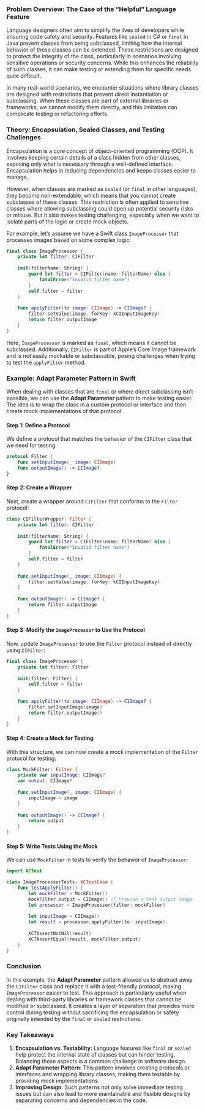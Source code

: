 ### Problem Overview: The Case of the “Helpful” Language Feature

Language designers often aim to simplify the lives of developers while ensuring code safety and security. Features like `sealed` in C# or `final` in Java prevent classes from being subclassed, limiting how the internal behavior of these classes can be extended. These restrictions are designed to protect the integrity of the class, particularly in scenarios involving sensitive operations or security concerns. While this enhances the reliability of such classes, it can make testing or extending them for specific needs quite difficult.

In many real-world scenarios, we encounter situations where library classes are designed with restrictions that prevent direct instantiation or subclassing. When these classes are part of external libraries or frameworks, we cannot modify them directly, and this limitation can complicate testing or refactoring efforts.

### Theory: Encapsulation, Sealed Classes, and Testing Challenges

Encapsulation is a core concept of object-oriented programming (OOP). It involves keeping certain details of a class hidden from other classes, exposing only what is necessary through a well-defined interface. Encapsulation helps in reducing dependencies and keeps classes easier to manage.

However, when classes are marked as `sealed` (or `final` in other languages), they become non-extendable, which means that you cannot create subclasses of these classes. This restriction is often applied to sensitive classes where allowing subclassing could open up potential security risks or misuse. But it also makes testing challenging, especially when we want to isolate parts of the logic or create mock objects.

For example, let’s assume we have a Swift class `ImageProcessor` that processes images based on some complex logic:

```swift
final class ImageProcessor {
    private let filter: CIFilter
    
    init(filterName: String) {
        guard let filter = CIFilter(name: filterName) else {
            fatalError("Invalid filter name")
        }
        self.filter = filter
    }
    
    func applyFilter(to image: CIImage) -> CIImage? {
        filter.setValue(image, forKey: kCIInputImageKey)
        return filter.outputImage
    }
}
```

Here, `ImageProcessor` is marked as `final`, which means it cannot be subclassed. Additionally, `CIFilter` is part of Apple’s Core Image framework and is not easily mockable or subclassable, posing challenges when trying to test the `applyFilter` method.

### Example: Adapt Parameter Pattern in Swift

When dealing with classes that are `final` or where direct subclassing isn’t possible, we can use the **Adapt Parameter** pattern to make testing easier. The idea is to wrap the class in a custom protocol or interface and then create mock implementations of that protocol.

#### Step 1: Define a Protocol

We define a protocol that matches the behavior of the `CIFilter` class that we need for testing:

```swift
protocol Filter {
    func setInputImage(_ image: CIImage)
    func outputImage() -> CIImage?
}
```

#### Step 2: Create a Wrapper

Next, create a wrapper around `CIFilter` that conforms to the `Filter` protocol:

```swift
class CIFilterWrapper: Filter {
    private let filter: CIFilter
    
    init(filterName: String) {
        guard let filter = CIFilter(name: filterName) else {
            fatalError("Invalid filter name")
        }
        self.filter = filter
    }
    
    func setInputImage(_ image: CIImage) {
        filter.setValue(image, forKey: kCIInputImageKey)
    }
    
    func outputImage() -> CIImage? {
        return filter.outputImage
    }
}
```

#### Step 3: Modify the `ImageProcessor` to Use the Protocol

Now, update `ImageProcessor` to use the `Filter` protocol instead of directly using `CIFilter`:

```swift
final class ImageProcessor {
    private let filter: Filter
    
    init(filter: Filter) {
        self.filter = filter
    }
    
    func applyFilter(to image: CIImage) -> CIImage? {
        filter.setInputImage(image)
        return filter.outputImage()
    }
}
```

#### Step 4: Create a Mock for Testing

With this structure, we can now create a mock implementation of the `Filter` protocol for testing:

```swift
class MockFilter: Filter {
    private var inputImage: CIImage?
    var output: CIImage?
    
    func setInputImage(_ image: CIImage) {
        inputImage = image
    }
    
    func outputImage() -> CIImage? {
        return output
    }
}
```

#### Step 5: Write Tests Using the Mock

We can use `MockFilter` in tests to verify the behavior of `ImageProcessor`:

```swift
import XCTest

class ImageProcessorTests: XCTestCase {
    func testApplyFilter() {
        let mockFilter = MockFilter()
        mockFilter.output = CIImage() // Provide a test output image
        let processor = ImageProcessor(filter: mockFilter)
        
        let inputImage = CIImage()
        let result = processor.applyFilter(to: inputImage)
        
        XCTAssertNotNil(result)
        XCTAssertEqual(result, mockFilter.output)
    }
}
```

### Conclusion

In this example, the **Adapt Parameter** pattern allowed us to abstract away the `CIFilter` class and replace it with a test-friendly protocol, making `ImageProcessor` easier to test. This approach is particularly useful when dealing with third-party libraries or framework classes that cannot be modified or subclassed. It creates a layer of separation that provides more control during testing without sacrificing the encapsulation or safety originally intended by the `final` or `sealed` restrictions.

### Key Takeaways

1. **Encapsulation vs. Testability**: Language features like `final` or `sealed` help protect the internal state of classes but can hinder testing. Balancing these aspects is a common challenge in software design.
2. **Adapt Parameter Pattern**: This pattern involves creating protocols or interfaces and wrapping library classes, making them testable by providing mock implementations.
3. **Improving Design**: Such patterns not only solve immediate testing issues but can also lead to more maintainable and flexible designs by separating concerns and dependencies in the code.
